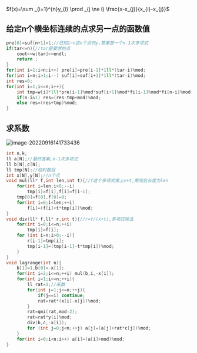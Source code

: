 $f(x)=\sum _{i=1}^{n}y_{i} \prod _{j \ne i} \frac{x-x_{j}}{x_{i}-x_{j}}$

## 给定n个横坐标连续的点求另一点的函数值

```cpp
pre[0]=suf[n+1]=1;//已知1~n这n个点的y,答案是一个n-1次多项式
if(tar<=n){//tar是要求的点
    cout<<w[tar]<<endl;
    return ;
}
for(int i=1;i<n;i++) pre[i]=pre[i-1]*1ll*(tar-i)%mod;
for(int i=n;i>1;i--) suf[i]=suf[i+1]*1ll*(tar-i)%mod;
int res=0;
for(int i=1;i<=n;i++){
    int tmp=w[i]*1ll*pre[i-1]%mod*suf[i+1]%mod*fi[i-1]%mod*fi[n-i]%mod;
    if(n-i&1) res=(res-tmp+mod)%mod;
    else res=(res+tmp)%mod;
}
```

## 求系数

![image-20220916141733436](https://cartoonwqy.oss-cn-nanjing.aliyuncs.com/boke/image-20220916141733436.png)

```cpp
int n,k;
ll a[N];//最终答案,n-1次多项式
ll b[N],c[N];
ll tmp[N];//临时数组
int x[N],y[N];//n个点
void mul(ll* f,int len,int t){//f这个多项式乘上x+t,乘完后长度为len
    for(int i=len;i>0;--i)
        tmp[i]=f[i],f[i]=f[i-1];
    tmp[0]=f[0],f[0]=0;
    for(int i=0;i<len;++i)
        f[i]=(f[i]+t*tmp[i])%mod;
}
void div(ll* f,ll* r,int t){//r=f/(x+t),多项式除法
    for(int i=0;i<=n;++i)
        tmp[i]=f[i];
    for (int i=n;i>0;--i){
        r[i-1]=tmp[i];
        tmp[i-1]=(tmp[i-1]-t*tmp[i])%mod;
    }
}
void lagrange(int n){  
    b[1]=1,b[0]=-x[1];
    for(int i=2;i<=n;++i) mul(b,i,-x[i]);
    for(int i=1;i<=n;++i){
        ll rat=1;//系数
        for(int j=1;j<=n;++j){
            if(j==i) continue;
            rat=rat*(x[i]-x[j])%mod;
        }
        rat=qmi(rat,mod-2);
        rat=rat*y[i]%mod;
        div(b,c,-x[i]);
        for (int j=0;j<n;++j) a[j]=(a[j]+rat*c[j])%mod;
    }
    for(int i=0;i<n;i++) a[i]=(a[i]+mod)%mod;
}
```

